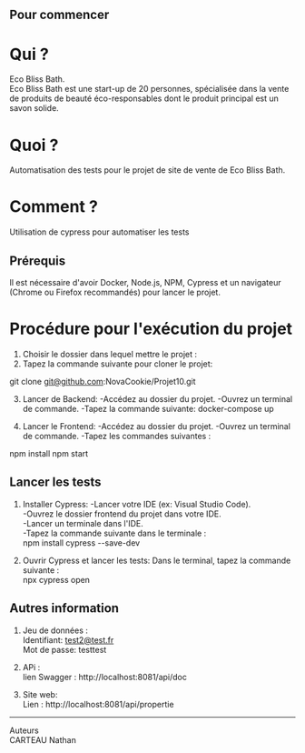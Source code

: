 ## Pour commencer ##

# Qui ? 
Eco Bliss Bath.  
Eco Bliss Bath est une start-up de 20 personnes, spécialisée dans la vente de produits de beauté éco-responsables dont le produit principal est un savon solide.

# Quoi ?
Automatisation des tests pour le projet de site de vente de Eco Bliss Bath.

# Comment ? 
Utilisation de cypress pour automatiser les tests

## Prérequis ##
Il est nécessaire d'avoir Docker, Node.js, NPM, Cypress et un navigateur (Chrome ou Firefox recommandés) pour lancer le projet.

# Procédure pour l'exécution du projet

1. Choisir le dossier dans lequel mettre le projet :
2. Tapez la commande suivante pour cloner le projet:

git clone git@github.com:NovaCookie/Projet10.git

3. Lancer de Backend:
-Accédez au dossier du projet.
-Ouvrez un terminal de commande.
-Tapez la commande suivante:
docker-compose up

4. Lancer le Frontend:
-Accédez au dossier du projet.
-Ouvrez un terminal de commande.
-Tapez les commandes suivantes :

npm install
npm start

## Lancer les tests ##

1. Installer Cypress:
-Lancer votre IDE (ex: Visual Studio Code).  
-Ouvrez le dossier frontend du projet  dans votre IDE.  
-Lancer un terminale dans l'IDE.  
-Tapez la commande suivante dans le terminale :  
npm install cypress --save-dev

2. Ouvrir Cypress et lancer les tests:
Dans le terminal, tapez la commande suivante :  
npx cypress open

## Autres information ##

1. Jeu de données :  
Identifiant: test2@test.fr  
Mot de passe: testtest

2. APi :  
lien Swagger : http://localhost:8081/api/doc

3. Site web:  
Lien : http://localhost:8081/api/propertie

-----------------------------------------------
Auteurs    
CARTEAU Nathan

